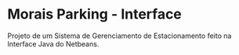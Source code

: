 # Morais Parking - Interface

Projeto de um Sistema de Gerenciamento de Estacionamento feito na Interface Java do Netbeans.
